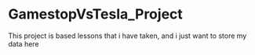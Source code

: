 # GamestopVsTesla_Project
This project is based lessons that i have taken, and i just want to store my data here
